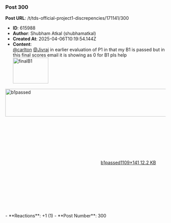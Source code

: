 ### Post 300
**Post URL**: /t/tds-official-project1-discrepencies/171141/300
- **ID**: 615988
- **Author**: Shubham Atkal (shubhamatkal)
- **Created At**: 2025-04-06T10:19:54.144Z
- **Content**:  
  <a class="mention" href="/u/carlton">@carlton</a> <a class="mention" href="/u/jivraj">@Jivraj</a> in earlier evaluation of P1 in that my B1 is passed but in this final scores email it is showing as 0 for B1 pls help<br>
<img src="https://europe1.discourse-cdn.com/flex013/uploads/iitm/original/3X/0/4/04980bbcf7941e08ba08f59e10a384708518a9eb.png" alt="finalB1" data-base62-sha1="EDFktEIUeMCoRlZZvWtvjRGTSr" width="111" height="81"><br>
<div class="lightbox-wrapper"><a class="lightbox" href="https://europe1.discourse-cdn.com/flex013/uploads/iitm/original/3X/5/3/53a192933345964a58001aea8268e62a2e03e5f0.png" data-download-href="/uploads/short-url/bVPNsc87d4pYQAMPAvhdt6ls7Ti.png?dl=1" title="b1passed" rel="noopener nofollow ugc"><img src="https://europe1.discourse-cdn.com/flex013/uploads/iitm/optimized/3X/5/3/53a192933345964a58001aea8268e62a2e03e5f0_2_690x87.png" alt="b1passed" data-base62-sha1="bVPNsc87d4pYQAMPAvhdt6ls7Ti" width="690" height="87" srcset="https://europe1.discourse-cdn.com/flex013/uploads/iitm/optimized/3X/5/3/53a192933345964a58001aea8268e62a2e03e5f0_2_690x87.png, https://europe1.discourse-cdn.com/flex013/uploads/iitm/optimized/3X/5/3/53a192933345964a58001aea8268e62a2e03e5f0_2_1035x130.png 1.5x, https://europe1.discourse-cdn.com/flex013/uploads/iitm/original/3X/5/3/53a192933345964a58001aea8268e62a2e03e5f0.png 2x" data-dominant-color="FAFAFA"><div class="meta"><svg class="fa d-icon d-icon-far-image svg-icon" aria-hidden="true"><use href="#far-image"></use></svg><span class="filename">b1passed</span><span class="informations">1109×141 12.2 KB</span><svg class="fa d-icon d-icon-discourse-expand svg-icon" aria-hidden="true"><use href="#discourse-expand"></use></svg></div></a></div>
- **Reactions**: +1 (1)
- **Post Number**: 300

